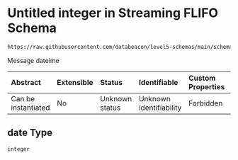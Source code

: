 # Untitled integer in Streaming FLIFO Schema

```txt
https://raw.githubusercontent.com/databeacon/level5-schemas/main/schemas/streaming/flifo.schema.json#/properties/date
```

Message dateime

| Abstract            | Extensible | Status         | Identifiable            | Custom Properties | Additional Properties | Access Restrictions | Defined In                                                                          |
| :------------------ | :--------- | :------------- | :---------------------- | :---------------- | :-------------------- | :------------------ | :---------------------------------------------------------------------------------- |
| Can be instantiated | No         | Unknown status | Unknown identifiability | Forbidden         | Allowed               | none                | [flifo.schema.json\*](../../out/streaming/flifo.schema.json "open original schema") |

## date Type

`integer`
